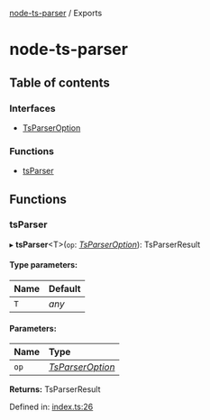 [node-ts-parser](README.md) / Exports

# node-ts-parser

## Table of contents

### Interfaces

- [TsParserOption](interfaces/tsparseroption.md)

### Functions

- [tsParser](modules.md#tsparser)

## Functions

### tsParser

▸ **tsParser**<T\>(`op`: [*TsParserOption*](interfaces/tsparseroption.md)): TsParserResult

#### Type parameters:

Name | Default |
:------ | :------ |
`T` | *any* |

#### Parameters:

Name | Type |
:------ | :------ |
`op` | [*TsParserOption*](interfaces/tsparseroption.md) |

**Returns:** TsParserResult

Defined in: [index.ts:26](https://github.com/jackness1208/ts-parser/blob/d02a627/src/index.ts#L26)

